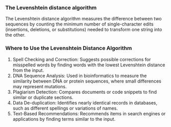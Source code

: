 ### The Levenshtein distance algorithm
The Levenshtein distance algorithm measures the difference between two sequences 
by counting the minimum number of single-character edits (insertions, deletions, or substitutions) 
needed to transform one string into the other.
### Where to Use the Levenshtein Distance Algorithm
1.  Spell Checking and Correction: Suggests possible corrections for misspelled words by finding words with the lowest Levenshtein distance from the input.
2.	DNA Sequence Analysis: Used in bioinformatics to measure the similarity between DNA or protein sequences, where small differences may represent mutations.
3.	Plagiarism Detection: Compares documents or code snippets to find similar or duplicate sections.
4.	Data De-duplication: Identifies nearly identical records in databases, such as different spellings or variations of names.
5.	Text-Based Recommendations: Recommends items in search engines or applications by finding terms similar to the input.